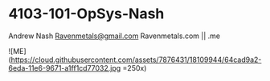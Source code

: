 # 4103-101-OpSys-Nash
Andrew Nash
Ravenmetals@gmail.com
Ravenmetals.com || .me

![ME](https://cloud.githubusercontent.com/assets/7876431/18109944/64cad9a2-6eda-11e6-9671-a1ff1cd77032.jpg =250x)
